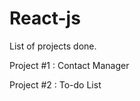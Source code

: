 # React-js

List of projects done.

Project #1 :
            Contact Manager 
            
Project #2 :
             To-do List